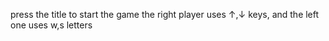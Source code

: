 press the title to start the game the right player uses ↑,↓ keys, and the left one uses w,s letters
